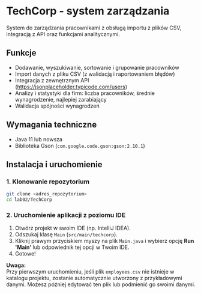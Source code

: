 # TechCorp - system zarządzania

System do zarządzania pracownikami z obsługą importu z plików CSV, integracją z API oraz funkcjami analitycznymi.

## Funkcje
- Dodawanie, wyszukiwanie, sortowanie i grupowanie pracowników
- Import danych z pliku CSV (z walidacją i raportowaniem błędów)
- Integracja z zewnętrznym API (https://jsonplaceholder.typicode.com/users)
- Analizy i statystyki dla firm: liczba pracowników, średnie wynagrodzenie, najlepiej zarabiający
- Walidacja spójności wynagrodzeń

## Wymagania techniczne
- Java 11 lub nowsza
- Biblioteka Gson (`com.google.code.gson:gson:2.10.1`)

## Instalacja i uruchomienie

### 1. Klonowanie repozytorium

```bash
git clone <adres_repozytorium>
cd lab02/TechCorp
```

### 2. Uruchomienie aplikacji z poziomu IDE

1. Otwórz projekt w swoim IDE (np. IntelliJ IDEA).
2. Odszukaj klasę `Main` (`src/main/techcorp`).
3. Kliknij prawym przyciskiem myszy na plik `Main.java` i wybierz opcję **Run 'Main'** lub odpowiednik tej opcji w Twoim IDE.
4. Gotowe!

**Uwaga:**  
Przy pierwszym uruchomieniu, jeśli plik `employees.csv` nie istnieje w katalogu projektu, zostanie automatycznie utworzony z przykładowymi danymi. Możesz później edytować ten plik lub podmienić go swoimi danymi.